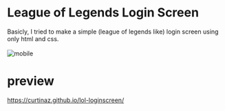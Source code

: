 # League of Legends Login Screen
Basicly, I tried to make a simple (league of legends like) login screen using only html and css.
<br><br>
![mobile](https://i.imgur.com/uat07XA.png)

# preview
https://curtinaz.github.io/lol-loginscreen/
